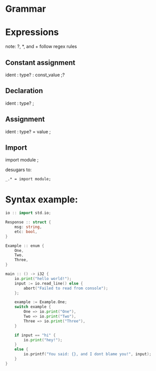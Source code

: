 # Grammar

# Expressions

note: ?, \*, and + follow regex rules

## Constant assignment 

ident : type? : const_value ;?

## Declaration

ident : type? ;

## Assignment

ident : type? = value ;

## Import

import module ;

desugars to:

```
_.* = import module;
```

# Syntax example:

```go
io :: import std.io;

Response :: struct {
	msg: string,
	etc: bool,
}

Example :: enum {
	One,
	Two,
	Three,
}

main :: () -> i32 {
	io.print("hello world!");
	input := io.read_line() else {
		abort("Failed to read from console");
	};

	example := Example.One;
	switch example {
		One => io.print("One"),
		Two => io.print("Two"),
		Three => io.print("Three"),
	}

	if input == "hi" {
		io.print("hey!");
	}
	else {
		io.printf("You said: {}, and I dont blame you!", input);
	}
}
```